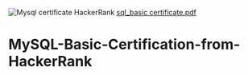 ![Mysql certificate HackerRank](https://user-images.githubusercontent.com/83463788/221661318-12d9924a-b343-4a7d-a6fb-0ca1678d58eb.png)
[sql_basic certificate.pdf](https://github.com/Zahid-H/MySQL-Basic-Certification-from-HackerRank/files/10843231/sql_basic.certificate.pdf)
# MySQL-Basic-Certification-from-HackerRank
